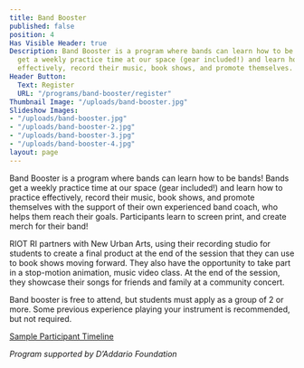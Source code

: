 ```yaml
---
title: Band Booster
published: false
position: 4
Has Visible Header: true
Description: Band Booster is a program where bands can learn how to be bands! Bands
  get a weekly practice time at our space (gear included!) and learn how to practice
  effectively, record their music, book shows, and promote themselves.
Header Button:
  Text: Register
  URL: "/programs/band-booster/register"
Thumbnail Image: "/uploads/band-booster.jpg"
Slideshow Images:
- "/uploads/band-booster.jpg"
- "/uploads/band-booster-2.jpg"
- "/uploads/band-booster-3.jpg"
- "/uploads/band-booster-4.jpg"
layout: page
---
```


Band Booster is a program where bands can learn how to be bands! Bands get a weekly practice time at our space (gear included!) and learn how to practice effectively, record their music, book shows, and promote themselves with the support of their own experienced band coach, who helps them reach their goals. Participants learn to screen print, and create merch for their band!

RIOT RI partners with New Urban Arts, using their recording studio for students to create a final product at the end of the session that they can use to book shows moving forward. They also have the opportunity to take part in a stop-motion animation, music video class. At the end of the session, they showcase their songs for friends and family at a community concert. 

Band booster is free to attend, but students must apply as a group of 2 or more. Some previous experience playing your instrument is recommended, but not required. 
 
[Sample Participant Timeline](https://docs.google.com/document/d/1yEZz7Y1mUrwUO6MGr8MWlEx-CcqcXc0QqDby-ixv3eQ/edit?usp=sharing)
 
*Program supported by D’Addario Foundation*
